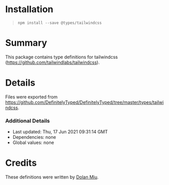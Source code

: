 # Installation
> `npm install --save @types/tailwindcss`

# Summary
This package contains type definitions for tailwindcss (https://github.com/tailwindlabs/tailwindcss).

# Details
Files were exported from https://github.com/DefinitelyTyped/DefinitelyTyped/tree/master/types/tailwindcss.

### Additional Details
 * Last updated: Thu, 17 Jun 2021 09:31:14 GMT
 * Dependencies: none
 * Global values: none

# Credits
These definitions were written by [Dolan Miu](https://github.com/dolanmiu).
